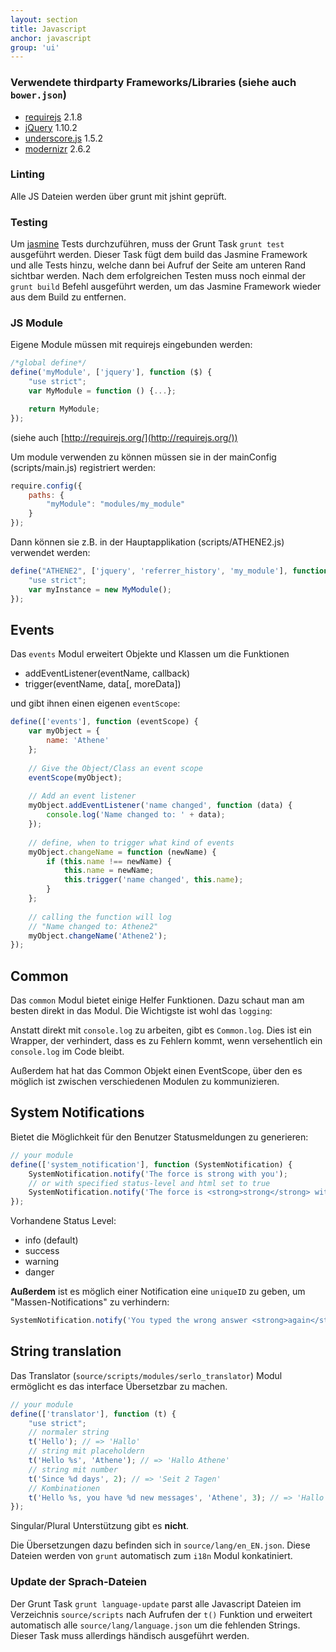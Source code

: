 ```yaml
---
layout: section
title: Javascript
anchor: javascript
group: 'ui'
---
```


### Verwendete thirdparty Frameworks/Libraries (siehe auch `bower.json`)

* [requirejs](http://requirejs.org/) 2.1.8
* [jQuery](http://jquery.com/) 1.10.2
* [underscore.js](http://underscorejs.org) 1.5.2
* [modernizr](http://modernizr.com) 2.6.2

### Linting

Alle JS Dateien werden über grunt mit jshint geprüft.

### Testing

Um [jasmine](http://pivotal.github.io/jasmine/) Tests durchzuführen, muss der Grunt Task `grunt test` ausgeführt werden.
Dieser Task fügt dem build das Jasmine Framework und alle Tests hinzu, welche dann bei Aufruf der Seite am unteren Rand sichtbar werden.
Nach dem erfolgreichen Testen muss noch einmal der `grunt build` Befehl ausgeführt werden, um das Jasmine Framework wieder aus dem Build zu entfernen.

### JS Module

Eigene Module müssen mit requirejs eingebunden werden:

```javascript
/*global define*/
define('myModule', ['jquery'], function ($) {
    "use strict";
    var MyModule = function () {...};

    return MyModule;
});
```

(siehe auch [http://requirejs.org/](http://requirejs.org/))

Um module verwenden zu können müssen sie in der mainConfig (scripts/main.js) registriert werden:

```javascript
require.config({
    paths: {
        "myModule": "modules/my_module"
    }
});
```

Dann können sie z.B. in der Hauptapplikation (scripts/ATHENE2.js) verwendet werden:

```javascript
define("ATHENE2", ['jquery', 'referrer_history', 'my_module'], function ($, ReferrerHistory, MyModule) {
    "use strict";
    var myInstance = new MyModule();
});
```

## Events

Das `events` Modul erweitert Objekte und Klassen um die Funktionen

* addEventListener(eventName, callback)
* trigger(eventName, data[, moreData])

und gibt ihnen einen eigenen `eventScope`:

```javascript
define(['events'], function (eventScope) {
    var myObject = {
        name: 'Athene'
    };
    
    // Give the Object/Class an event scope
    eventScope(myObject);
    
    // Add an event listener
    myObject.addEventListener('name changed', function (data) {
        console.log('Name changed to: ' + data);
    });
    
    // define, when to trigger what kind of events
    myObject.changeName = function (newName) {
        if (this.name !== newName) {
            this.name = newName;
            this.trigger('name changed', this.name);
        }
    };
    
    // calling the function will log
    // "Name changed to: Athene2"
    myObject.changeName('Athene2');
});
```

## Common

Das `common` Modul bietet einige Helfer Funktionen. Dazu schaut man am besten direkt in das Modul.
Die Wichtigste ist wohl das `logging`:

Anstatt direkt mit `console.log` zu arbeiten, gibt es `Common.log`. Dies ist ein Wrapper, der verhindert, dass es zu Fehlern kommt, wenn versehentlich ein `console.log` im Code bleibt.

Außerdem hat hat das Common Objekt einen EventScope, über den es möglich ist zwischen verschiedenen Modulen zu kommunizieren.

## System Notifications

Bietet die Möglichkeit für den Benutzer Statusmeldungen zu generieren:

```javascript
// your module
define(['system_notification'], function (SystemNotification) {
    SystemNotification.notify('The force is strong with you');
    // or with specified status-level and html set to true
    SystemNotification.notify('The force is <strong>strong</strong> with you', 'success', true);
});
```

Vorhandene Status Level: 

* info (default)
* success
* warning
* danger

**Außerdem** ist es möglich einer Notification eine `uniqueID` zu geben, um "Massen-Notifications" zu verhindern:

```javascript
SystemNotification.notify('You typed the wrong answer <strong>again</strong>!', 'warning', true, 'wrong-answer');
```

## String translation

Das Translator (`source/scripts/modules/serlo_translator`) Modul ermöglicht es das interface Übersetzbar zu machen.

```javascript
// your module
define(['translator'], function (t) {
    "use strict";
    // normaler string
    t('Hello'); // => 'Hallo'
    // string mit placeholdern
    t('Hello %s', 'Athene'); // => 'Hallo Athene'
    // string mit number
    t('Since %d days', 2); // => 'Seit 2 Tagen'
    // Kombinationen
    t('Hello %s, you have %d new messages', 'Athene', 3); // => 'Hallo Athene, du hast 3 neue Nachrichten'
});
```

Singular/Plural Unterstützung gibt es **nicht**.

Die Übersetzungen dazu befinden sich in `source/lang/en_EN.json`. Diese Dateien werden von `grunt` automatisch zum `i18n` Modul konkatiniert.

### Update der Sprach-Dateien

Der Grunt Task `grunt language-update` parst alle Javascript Dateien im Verzeichnis `source/scripts` nach Aufrufen der `t()` Funktion und erweitert automatisch alle `source/lang/language.json` um die fehlenden Strings.
Dieser Task muss allerdings händisch ausgeführt werden.

